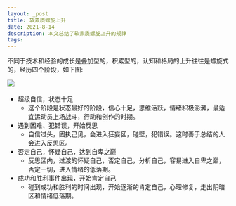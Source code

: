 ```yaml
---
layout: _post
title: 软素质螺旋上升
date: 2021-8-14
description: 本文总结了软素质螺旋上升的规律
tags:
---
```



不同于技术和经验的成长是叠加型的，积累型的，认知和格局的上升往往是螺旋式的，经历四个阶段，如下图:

![](soft_skil.svg)
​​​

* 超级自信，状态十足
  - 这个阶段是状态最好的阶段，信心十足，思维活跃，情绪积极澎湃，最适宜运动员上场战斗，行动和创作的时期。
* 遇到困难、犯错误，开始反思
  - 自信过头，固执己见，会进入狂妄区，碰壁，犯错误。这时善于总结的人会进入反思区。
* 否定自己，怀疑自己，达到自卑之巅
  - 反思区内，过渡的怀疑自己，否定自己，分析自己，容易进入自卑之巅，否定一切，进入情绪的低落期。
* 成功和胜利事件出现，开始肯定自己
  - 碰到成功和胜利的时间出现，开始逐渐的肯定自己，心理修复，走出阴暗区和情绪低落期。